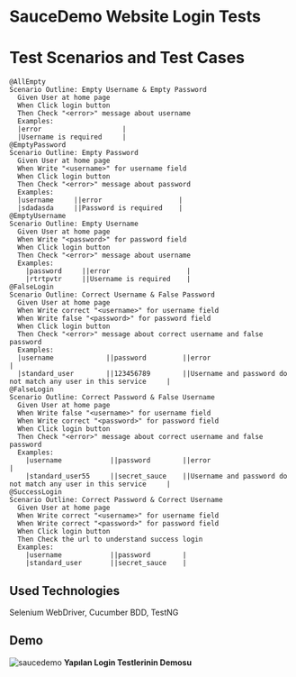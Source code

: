 # SauceDemo Website Login Tests

# Test Scenarios and Test Cases

    @AllEmpty
    Scenario Outline: Empty Username & Empty Password
      Given User at home page
      When Click login button
      Then Check "<error>" message about username
      Examples:
      |error                    |
      |Username is required     |
    @EmptyPassword
    Scenario Outline: Empty Password
      Given User at home page
      When Write "<username>" for username field
      When Click login button
      Then Check "<error>" message about password
      Examples:
      |username     ||error                   |
      |sdadasda     ||Password is required    |
    @EmptyUsername
    Scenario Outline: Empty Username
      Given User at home page
      When Write "<password>" for password field
      When Click login button
      Then Check "<error>" message about username
      Examples:
        |password     ||error                   |
        |rtrtpvtr     ||Username is required    |
    @FalseLogin
    Scenario Outline: Correct Username & False Password
      Given User at home page
      When Write correct "<username>" for username field
      When Write false "<password>" for password field
      When Click login button
      Then Check "<error>" message about correct username and false password
      Examples:
      |username             ||password         ||error                                                           |
      |standard_user        ||123456789        ||Username and password do not match any user in this service     |
    @FalseLogin
    Scenario Outline: Correct Password & False Username
      Given User at home page
      When Write false "<username>" for username field
      When Write correct "<password>" for password field
      When Click login button
      Then Check "<error>" message about correct username and false password
      Examples:
        |username            ||password        ||error                                                           |
        |standard_user55     ||secret_sauce    ||Username and password do not match any user in this service     |
    @SuccessLogin
    Scenario Outline: Correct Password & Correct Username
      Given User at home page
      When Write correct "<username>" for username field
      When Write correct "<password>" for password field
      When Click login button
      Then Check the url to understand success login
      Examples:
        |username            ||password        |
        |standard_user       ||secret_sauce    |
        

## Used Technologies

Selenium WebDriver, Cucumber BDD, TestNG

  
## Demo
![saucedemo](https://github.com/aliturkmen4/SauceTest/assets/84051961/bcc417ec-0b9f-43fa-a81e-1bec30ba8fa7)
**Yapılan Login Testlerinin Demosu**
